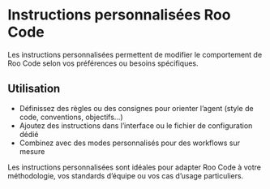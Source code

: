 # Instructions personnalisées Roo Code

Les instructions personnalisées permettent de modifier le comportement de Roo Code selon vos préférences ou besoins spécifiques.

## Utilisation

- Définissez des règles ou des consignes pour orienter l’agent (style de code, conventions, objectifs…)
- Ajoutez des instructions dans l’interface ou le fichier de configuration dédié
- Combinez avec des modes personnalisés pour des workflows sur mesure

Les instructions personnalisées sont idéales pour adapter Roo Code à votre méthodologie, vos standards d’équipe ou vos cas d’usage particuliers.
